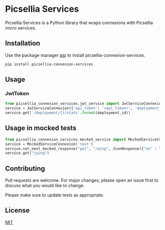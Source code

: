 # Picsellia Services

Picsellia Services is a Python library that wraps connexions with Picsellia micro services.

## Installation

Use the package manager [pip](https://pip.pypa.io/en/stable/) to install picsellia-connexion-services.

```bash
pip install picsellia-connexion-services
```

## Usage
### JwtToken
```python
from picsellia_connexion_services.jwt_service import JwtServiceConnexion
service = JwtServiceConnexion({'api_token': '<api_token>', 'deployment_id': '<deployment_id>'}, 'localhost:8000')
service.get('/deployment/{}/stats'.format(deployment_id))
```

## Usage in mocked tests

```python
from picsellia_connexion_services.mocked_service import MockedServiceConnexion
service = MockedServiceConnexion('test')
service.set_next_mocked_response("get", "/ping", JsonResponse({"ok" : True}, status=status.HTTP_200_OK))
service.get("/ping")
```

## Contributing
Pull requests are welcome. For major changes, please open an issue first to discuss what you would like to change.

Please make sure to update tests as appropriate.

## License
[MIT](https://choosealicense.com/licenses/mit/)